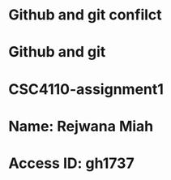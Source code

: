 # Github and git confilct
# Github and git
# CSC4110-assignment1
# Name: Rejwana Miah
# Access ID: gh1737
